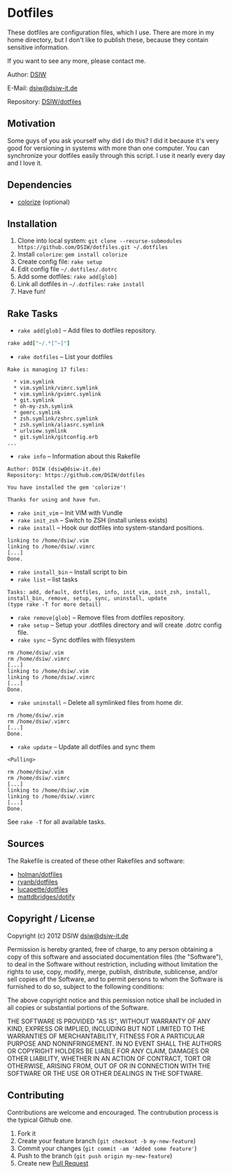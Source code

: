 # Dotfiles

These dotfiles are configuration files, which I use. There are more in my home directory, but I don't like to publish
these, because they contain sensitive information.

If you want to see any more, please contact me.

Author: [DSIW](https://github.com/DSIW)

E-Mail: dsiw@dsiw-it.de

Repository: [DSIW/dotfiles](https://github.com/DSIW/dotfiles)

## Motivation

Some guys of you ask yourself why did I do this? I did it because it's very good for versioning in systems with
more than one computer. You can synchronize your dotfiles easily through this script. I use it nearly every day and I love it.

## Dependencies

* [colorize](https://rubygems.org/gems/colorize) (optional)

## Installation

1. Clone into local system: `git clone --recurse-submodules https://github.com/DSIW/dotfiles.git ~/.dotfiles`
2. Install `colorize`: `gem install colorize`
3. Create config file: `rake setup`
4. Edit config file `~/.dotfiles/.dotrc`
5. Add some dotfiles: `rake add[glob]`
6. Link all dotfiles in `~/.dotfiles`: `rake install`
7. Have fun!

## Rake Tasks

* `rake add[glob]` – Add files to dotfiles repository.

``` ruby
rake add["~/.*[^~]"]
```

* `rake dotfiles` – List your dotfiles

```
Rake is managing 17 files:

  * vim.symlink
  * vim.symlink/vimrc.symlink
  * vim.symlink/gvimrc.symlink
  * git.symlink
  * oh-my-zsh.symlink
  * gemrc.symlink
  * zsh.symlink/zshrc.symlink
  * zsh.symlink/aliasrc.symlink
  * urlview.symlink
  * git.symlink/gitconfig.erb
...
```

* `rake info` – Information about this Rakefile

```
Author: DSIW (dsiw@dsiw-it.de)
Repository: https://github.com/DSIW/dotfiles

You have installed the gem 'colorize'!

Thanks for using and have fun.
```

* `rake init_vim` – Init VIM with Vundle
* `rake init_zsh` – Switch to ZSH (install unless exists)
* `rake install` – Hook our dotfiles into system-standard positions.

```
linking to /home/dsiw/.vim
linking to /home/dsiw/.vimrc
[...]
Done.
```

* `rake install_bin` – Install script to bin
* `rake list` – list tasks

```
Tasks: add, default, dotfiles, info, init_vim, init_zsh, install, install_bin, remove, setup, sync, uninstall, update
(type rake -T for more detail)
```

* `rake remove[glob]` – Remove files from dotfiles repository.
* `rake setup` – Setup your .dotfiles directory and will create .dotrc config file.
* `rake sync` – Sync dotfiles with filesystem

```
rm /home/dsiw/.vim
rm /home/dsiw/.vimrc
[...]
linking to /home/dsiw/.vim
linking to /home/dsiw/.vimrc
[...]
Done.
```

* `rake uninstall` – Delete all symlinked files from home dir.

```
rm /home/dsiw/.vim
rm /home/dsiw/.vimrc
[...]
Done.
```

* `rake update` – Update all dotfiles and sync them

```
<Pulling>

rm /home/dsiw/.vim
rm /home/dsiw/.vimrc
[...]
linking to /home/dsiw/.vim
linking to /home/dsiw/.vimrc
[...]
Done.
```

See `rake -T` for all available tasks.

## Sources

The Rakefile is created of these other Rakefiles and software:

* [holman/dotfiles](https://github.com/DSIW/dotfiles/blob/master/Rakefile)
* [ryanb/dotfiles](https://github.com/ryanb/dotfiles/blob/master/Rakefile)
* [lucapette/dotfiles](https://github.com/lucapette/dotfiles/blob/master/Rakefile)
* [mattdbridges/dotify](https://github.com/mattdbridges/dotify)

## Copyright / License

Copyright (c) 2012 DSIW <dsiw@dsiw-it.de>

Permission is hereby granted, free of charge, to any person obtaining a copy of this software and associated documentation files (the "Software"), to deal in the Software without restriction, including without limitation the rights to use, copy, modify, merge, publish, distribute, sublicense, and/or sell copies of the Software, and to permit persons to whom the Software is furnished to do so, subject to the following conditions:

The above copyright notice and this permission notice shall be included in all copies or substantial portions of the Software.

THE SOFTWARE IS PROVIDED "AS IS", WITHOUT WARRANTY OF ANY KIND, EXPRESS OR IMPLIED, INCLUDING BUT NOT LIMITED TO THE WARRANTIES OF MERCHANTABILITY, FITNESS FOR A PARTICULAR PURPOSE AND NONINFRINGEMENT. IN NO EVENT SHALL THE AUTHORS OR COPYRIGHT HOLDERS BE LIABLE FOR ANY CLAIM, DAMAGES OR OTHER LIABILITY, WHETHER IN AN ACTION OF CONTRACT, TORT OR OTHERWISE, ARISING FROM, OUT OF OR IN CONNECTION WITH THE SOFTWARE OR THE USE OR OTHER DEALINGS IN THE SOFTWARE.

## Contributing

Contributions are welcome and encouraged. The contrubution process is the typical Github one.

1. Fork it
2. Create your feature branch (`git checkout -b my-new-feature`)
3. Commit your changes (`git commit -am 'Added some feature'`)
4. Push to the branch (`git push origin my-new-feature`)
5. Create new [Pull Request](https://github.com/mattdbridges/dotify/pull/new/master)
